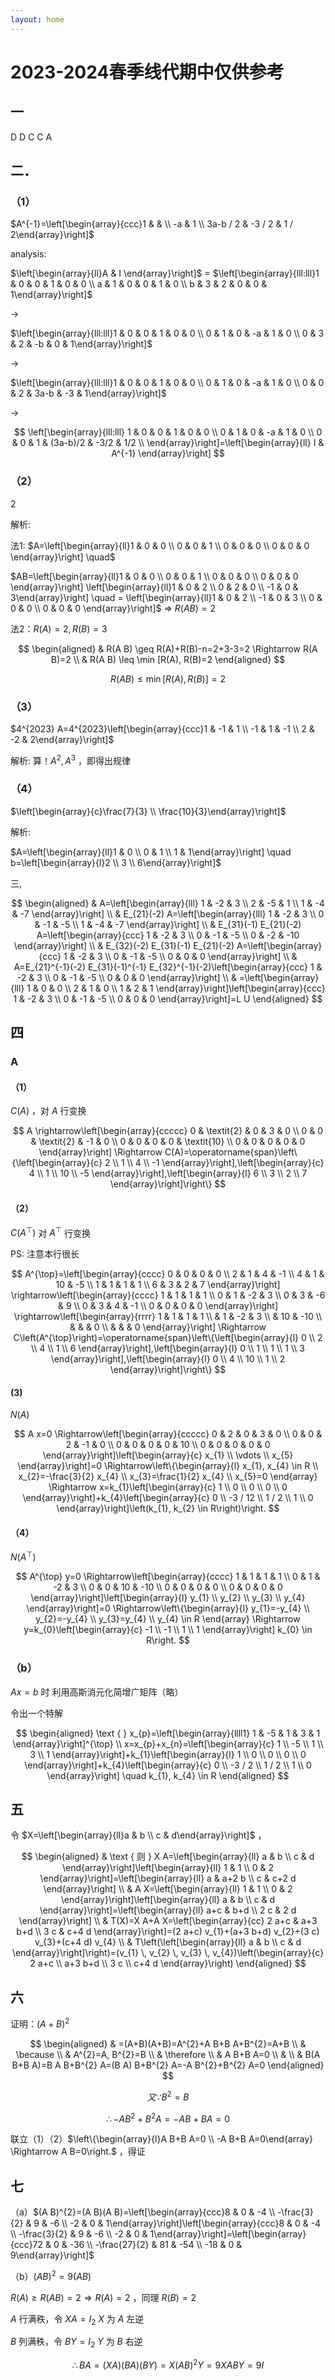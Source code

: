 ```yaml
---
layout: home
---
```


# 2023-2024春季线代期中仅供参考

## 一

D D C C A

## 二．

### （1）

$A^{-1}=\left[\begin{array}{ccc}1 & & \\ -a & 1 \\ 3a-b / 2 & -3 / 2 & 1 / 2\end{array}\right]$

analysis:

$\left[\begin{array}{ll}A & I \end{array}\right]$ = $\left[\begin{array}{lll:lll}1 & 0 & 0 & 1 & 0 & 0 \\ a & 1 & 0 & 0 & 1 & 0 \\ b & 3 & 2 & 0 & 0 & 1\end{array}\right]$

$\rightarrow$

$\left[\begin{array}{lll:lll}1 & 0 & 0 & 1 & 0 & 0 \\ 0 & 1 & 0 & -a & 1 & 0 \\ 0 & 3 & 2 & -b & 0 & 1\end{array}\right]$

$\rightarrow$

$\left[\begin{array}{lll:lll}1 & 0 & 0 & 1 & 0 & 0 \\ 0 & 1 & 0 & -a & 1 & 0 \\ 0 & 0 & 2 & 3a-b & -3 & 1\end{array}\right]$

$\rightarrow$

$$
\left[\begin{array}{lll:lll}
1 & 0 & 0 & 1 & 0 & 0 \\
0 & 1 & 0 & -a & 1 & 0 \\
0 & 0 & 1 & (3a-b)/2 & -3/2 & 1/2 \\
\end{array}\right]=\left[\begin{array}{ll}
I & A^{-1}
\end{array}\right]
$$

### （2）

2

解析:


法1: $A=\left[\begin{array}{ll}1 & 0 & 0 \\ 0 & 0 & 1 \\ 0 & 0 & 0 \\ 0 & 0 & 0 \end{array}\right] \quad$

$AB=\left[\begin{array}{ll}1 & 0 & 0 \\ 0 & 0 & 1 \\ 0 & 0 & 0 \\ 0 & 0 & 0 \end{array}\right]  \left[\begin{array}{ll}1 & 0 & 2 \\ 0 & 2 & 0 \\ -1 & 0 & 3\end{array}\right] \quad = \left[\begin{array}{ll}1 & 0 & 2 \\ -1 & 0 & 3 \\ 0 & 0 & 0 \\ 0 & 0 & 0 \end{array}\right]$ => $R(AB) = 2$

法2：$R(A)=2, R(B)=3$

$$
\begin{aligned}
& R(A B) \geq R(A)+R(B)-n=2+3-3=2 \Rightarrow R(A B)=2 \\
& R(A B) \leq \min [R(A), R(B)=2
\end{aligned}
$$

$$
R(A B) \leq \min [R(A), R(B)]=2
$$

### （3）

$4^{2023} A=4^{2023}\left[\begin{array}{ccc}1 & -1 & 1 \\ -1 & 1 & -1 \\ 2 & -2 & 2\end{array}\right]$

解析: 算！$A^{2}, A^{3}$ ，即得出规律

### （4）

$\left[\begin{array}{c}\frac{7}{3} \\ \frac{10}{3}\end{array}\right]$

解析:

$A=\left[\begin{array}{ll}1 & 0 \\ 0 & 1 \\ 1 & 1\end{array}\right] \quad b=\left[\begin{array}{l}2 \\ 3 \\ 6\end{array}\right]$

三,

$$
\begin{aligned}
& A=\left[\begin{array}{lll}
1 & -2 & 3 \\
2 & -5 & 1 \\
1 & -4 & -7
\end{array}\right] \\
& E_{21}(-2) A=\left[\begin{array}{lll}
1 & -2 & 3 \\
0 & -1 & -5 \\
1 & -4 & -7
\end{array}\right] \\
& E_{31}(-1) E_{21}(-2) A=\left[\begin{array}{ccc}
1 & -2 & 3 \\
0 & -1 & -5 \\
0 & -2 & -10
\end{array}\right] \\
& E_{32}(-2) E_{31}(-1) E_{21}(-2) A=\left[\begin{array}{ccc}
1 & -2 & 3 \\
0 & -1 & -5 \\
0 & 0 & 0
\end{array}\right] \\
& A=E_{21}^{-1}(-2) E_{31}(-1)^{-1} E_{32}^{-1}(-2)\left[\begin{array}{ccc}
1 & -2 & 3 \\
0 & -1 & -5 \\
0 & 0 & 0
\end{array}\right] \\
& =\left[\begin{array}{lll}
1 & 0 & 0 \\
2 & 1 & 0 \\
1 & 2 & 1
\end{array}\right]\left[\begin{array}{ccc}
1 & -2 & 3 \\
0 & -1 & -5 \\
0 & 0 & 0
\end{array}\right]=L U
\end{aligned}
$$

## 四

### A

#### （1）

$C(A)$ ，对 $A$ 行变换

$$
A \rightarrow\left[\begin{array}{ccccc}
0 & \textit{2} & 0 & 3 & 0 \\
0 & 0 & \textit{2} & -1 & 0 \\
0 & 0 & 0 & 0 & \textit{10} \\
0 & 0 & 0 & 0 & 0
\end{array}\right] \Rightarrow C(A)=\operatorname{span}\left\{\left[\begin{array}{c}
2 \\
1 \\
4 \\
-1
\end{array}\right],\left[\begin{array}{c}
4 \\
1 \\
10 \\
-5
\end{array}\right],\left[\begin{array}{l}
6 \\
3 \\
2 \\
7
\end{array}\right]\right\}
$$

#### （2）

$C\left(A^{\top}\right)$ 对 $A^{\top}$ 行变换

PS: 注意本行很长

$$
A^{\top}=\left[\begin{array}{cccc}
0 & 0 & 0 & 0 \\
2 & 1 & 4 & -1 \\
4 & 1 & 10 & -5 \\
1 & 1 & 1 & 1 \\
6 & 3 & 2 & 7
\end{array}\right] \rightarrow\left[\begin{array}{cccc}
1 & 1 & 1 & 1 \\
0 & 1 & -2 & 3 \\
0 & 3 & -6 & 9 \\
0 & 3 & 4 & -1 \\
0 & 0 & 0 & 0
\end{array}\right] \rightarrow\left[\begin{array}{rrrr}
1 & 1 & 1 & 1 \\
& 1 & -2 & 3 \\
& 10 & -10 \\
& & & 0 \\
& & & 0
\end{array}\right] \Rightarrow C\left(A^{\top}\right)=\operatorname{span}\left\{\left[\begin{array}{l}
0 \\
2 \\
4 \\
1 \\
6
\end{array}\right],\left[\begin{array}{l}
0 \\
1 \\
1 \\
1 \\
3
\end{array}\right],\left[\begin{array}{l}
0 \\
4 \\
10 \\
1 \\
2
\end{array}\right]\right\}
$$

#### (3)

$N(A)$

$$
A x=0 \Rightarrow\left[\begin{array}{ccccc}
0 & 2 & 0 & 3 & 0 \\
0 & 0 & 2 & -1 & 0 \\
0 & 0 & 0 & 0 & 10 \\
0 & 0 & 0 & 0 & 0
\end{array}\right]\left[\begin{array}{c}
x_{1} \\
\vdots \\
x_{5}
\end{array}\right]=0 \Rightarrow\left\{\begin{array}{l}
x_{1}, x_{4} \in R \\
x_{2}=-\frac{3}{2} x_{4} \\
x_{3}=\frac{1}{2} x_{4} \\
x_{5}=0
\end{array} \Rightarrow x=k_{1}\left[\begin{array}{c}
1 \\
0 \\
0 \\
0 \\
0
\end{array}\right]+k_{4}\left[\begin{array}{c}
0 \\
-3 / 12 \\
1 / 2 \\
1 \\
0
\end{array}\right]\left(k_{1}, k_{2} \in R\right)\right.
$$

#### （4）

$N\left(A^{\top}\right)$

$$
A^{\top} y=0 \Rightarrow\left[\begin{array}{cccc}
1 & 1 & 1 & 1 \\
0 & 1 & -2 & 3 \\
0 & 0 & 10 & -10 \\
0 & 0 & 0 & 0 \\
0 & 0 & 0 & 0
\end{array}\right]\left[\begin{array}{l}
y_{1} \\
y_{2} \\
y_{3} \\
y_{4}
\end{array}\right]=0 \Rightarrow\left\{\begin{array}{l}
y_{1}=-y_{4} \\
y_{2}=-y_{4} \\
y_{3}=y_{4} \\
y_{4} \in R
\end{array} \Rightarrow y=k_{0}\left[\begin{array}{c}
-1 \\
-1 \\
1 \\
1
\end{array}\right] k_{0} \in R\right.
$$

### （b）

$A x=b$ 时 利用高斯消元化简增广矩阵（略）

令出一个特解

$$
\begin{aligned}
\text {  } x_{p}=\left[\begin{array}{llll1}
1 & -5 & 1 & 3 & 1
\end{array}\right]^{\top} \\
x=x_{p}+x_{n}=\left[\begin{array}{c}
1 \\
-5 \\
1 \\
3 \\
1
\end{array}\right]+k_{1}\left[\begin{array}{l}
1 \\
0 \\
0 \\
0 \\
0
\end{array}\right]+k_{4}\left[\begin{array}{c}
0 \\
-3 / 2 \\
1 / 2 \\
1 \\
0
\end{array}\right] \quad k_{1}, k_{4} \in R
\end{aligned}
$$

## 五

令 $X=\left[\begin{array}{ll}a & b \\ c & d\end{array}\right]$ ，

$$
\begin{aligned}
& \text { 则 } X A=\left[\begin{array}{ll}
a & b \\
c & d
\end{array}\right]\left[\begin{array}{ll}
1 & 1 \\
0 & 2
\end{array}\right]=\left[\begin{array}{ll}
a & a+2 b \\
c & c+2 d
\end{array}\right] \\
& A X=\left[\begin{array}{ll}
1 & 1 \\
0 & 2
\end{array}\right]\left[\begin{array}{ll}
a & b \\
c & d
\end{array}\right]=\left[\begin{array}{ll}
a+c & b+d \\
2 c & 2 d
\end{array}\right] \\
& T(X)=X A+A X=\left[\begin{array}{cc}
2 a+c & a+3 b+d \\
3 c & c+4 d
\end{array}\right]=(2 a+c) v_{1}+(a+3 b+d) v_{2}+(3 c) v_{3}+(c+4 d) v_{4} \\
& T\left(\left[\begin{array}{ll}
a & b \\
c & d
\end{array}\right]\right)=(v_{1} \, v_{2} \, v_{3} \, v_{4})\left(\begin{array}{c}
2 a+c \\
a+3 b+d \\
3 c \\
c+4 d
\end{array}\right)
\end{aligned}
$$

## 六

证明：$(A+B)^{2}$

$$
\begin{aligned}
& =(A+B)(A+B)=A^{2}+A B+B A+B^{2}=A+B \\
& \because \\
& A^{2}=A, B^{2}=B \\
& \therefore \\
& A B+B A=0 \\
& \\
& B(A B+B A)=B A B+B^{2} A=(B A) B+B^{2} A=-A B^{2}+B^{2} A=0
\end{aligned}
$$

$$
又 \because B^{2}=B
$$

$$
\begin{equation*}
\therefore-A B^{2}+B^{2} A=-A B+B A=0 \tag{2}
\end{equation*}
$$

联立（1）（2）$\left\{\begin{array}{l}A B+B A=0 \\ -A B+B A=0\end{array} \Rightarrow A B=0\right.$ ，得证

## 七

（a）$(A B)^{2}=(A B)(A B)=\left[\begin{array}{ccc}8 & 0 & -4 \\ -\frac{3}{2} & 9 & -6 \\ -2 & 0 & 1\end{array}\right]\left[\begin{array}{ccc}8 & 0 & -4 \\ -\frac{3}{2} & 9 & -6 \\ -2 & 0 & 1\end{array}\right]=\left[\begin{array}{ccc}72 & 0 & -36 \\ -\frac{27}{2} & 81 & -54 \\ -18 & 0 & 9\end{array}\right]$

（b）$(A B)^{2}=9(A B)$

$R(A) \geqslant R(A B)=2 \Rightarrow R(A)=2$ ，同理 $R(B)=2$

$A$ 行满秩，令 $X A=I_{2}$ $X$ 为 $A$ 左逆

$B$ 列满秩，令 $B Y=I_{2}$ $Y$ 为 $B$ 右逆

$$
\therefore B A=(X A)(B A)(B Y)=X(A B)^{2} Y=9 X A B Y=9 I
$$
